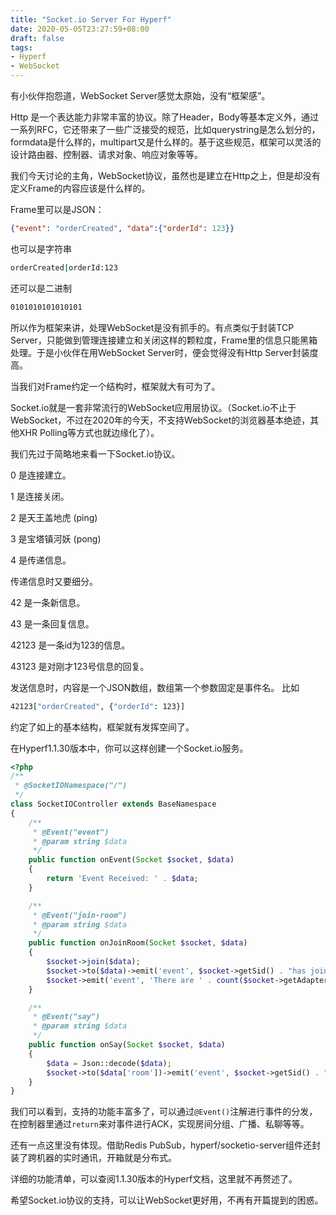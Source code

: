 ```yaml
---
title: "Socket.io Server For Hyperf"
date: 2020-05-05T23:27:59+08:00
draft: false
tags:
- Hyperf
- WebSocket
---
```


有小伙伴抱怨道，WebSocket Server感觉太原始，没有“框架感”。

Http 是一个表达能力非常丰富的协议。除了Header，Body等基本定义外，通过一系列RFC，它还带来了一些广泛接受的规范，比如querystring是怎么划分的，formdata是什么样的，multipart又是什么样的。基于这些规范，框架可以灵活的设计路由器、控制器、请求对象、响应对象等等。

我们今天讨论的主角，WebSocket协议，虽然也是建立在Http之上，但是却没有定义Frame的内容应该是什么样的。

Frame里可以是JSON：

```json
{"event": "orderCreated", "data":{"orderId": 123}}
```

也可以是字符串

```bash
orderCreated|orderId:123
```

还可以是二进制

```bash
0101010101010101
```

所以作为框架来讲，处理WebSocket是没有抓手的。有点类似于封装TCP Server，只能做到管理连接建立和关闭这样的颗粒度，Frame里的信息只能黑箱处理。于是小伙伴在用WebSocket Server时，便会觉得没有Http Server封装度高。

当我们对Frame约定一个结构时，框架就大有可为了。

Socket.io就是一套非常流行的WebSocket应用层协议。（Socket.io不止于WebSocket，不过在2020年的今天，不支持WebSocket的浏览器基本绝迹，其他XHR Polling等方式也就边缘化了）。

我们先过于简略地来看一下Socket.io协议。

0 是连接建立。

1 是连接关闭。

2 是天王盖地虎 (ping)

3 是宝塔镇河妖 (pong)

4 是传递信息。


传递信息时又要细分。

42 是一条新信息。

43 是一条回复信息。

42123 是一条id为123的信息。

43123 是对刚才123号信息的回复。



发送信息时，内容是一个JSON数组，数组第一个参数固定是事件名。
比如
```bash
42123["orderCreated", {"orderId": 123}]
```

约定了如上的基本结构，框架就有发挥空间了。

在Hyperf1.1.30版本中，你可以这样创建一个Socket.io服务。

```php
<?php
/**
 * @SocketIONamespace("/")
 */
class SocketIOController extends BaseNamespace
{
    /**
     * @Event("event")
     * @param string $data
     */
    public function onEvent(Socket $socket, $data)
    {
        return 'Event Received: ' . $data;
    }

    /**
     * @Event("join-room")
     * @param string $data
     */
    public function onJoinRoom(Socket $socket, $data)
    {
        $socket->join($data);
        $socket->to($data)->emit('event', $socket->getSid() . "has joined {$data}");
        $socket->emit('event', 'There are ' . count($socket->getAdapter()->clients($data)) . " players in {$data}");
    }

    /**
     * @Event("say")
     * @param string $data
     */
    public function onSay(Socket $socket, $data)
    {
        $data = Json::decode($data);
        $socket->to($data['room'])->emit('event', $socket->getSid() . " say: {$data['message']}");
    }
}
```

我们可以看到，支持的功能丰富多了，可以通过`@Event()`注解进行事件的分发，在控制器里通过`return`来对事件进行ACK，实现房间分组、广播、私聊等等。

还有一点这里没有体现。借助Redis PubSub，hyperf/socketio-server组件还封装了跨机器的实时通讯，开箱就是分布式。

详细的功能清单，可以查阅1.1.30版本的Hyperf文档，这里就不再赘述了。

希望Socket.io协议的支持，可以让WebSocket更好用，不再有开篇提到的困惑。